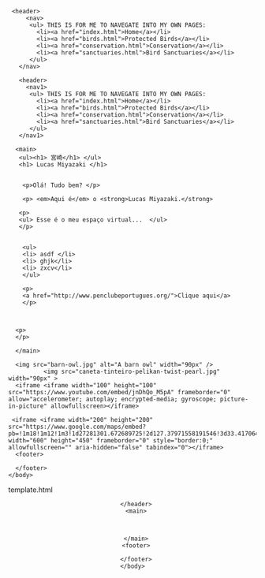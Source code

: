 <html>
	<head>
		<title>Lucas Miyazaki - olá </title>
		<link type="text/css" rel="stylesheet" href="styles.css"/>
		<meta charset="utf-8"/>
	</head>
	<body>
	  
	 <header> 
	     <nav>
          <ul> THIS IS FOR ME TO NAVEGATE INTO MY OWN PAGES: 
            <li><a href="index.html">Home</a></li>
            <li><a href="birds.html">Protected Birds</a></li>
            <li><a href="conservation.html">Conservation</a></li>
            <li><a href="sanctuaries.html">Bird Sanctuaries</a></li>
          </ul>
       </nav>
   </header>
	  
	   <header> 
	     <nav1>
          <ul> THIS IS FOR ME TO NAVEGATE INTO MY OWN PAGES: 
            <li><a href="index.html">Home</a></li>
            <li><a href="birds.html">Protected Birds</a></li>
            <li><a href="conservation.html">Conservation</a></li>
            <li><a href="sanctuaries.html">Bird Sanctuaries</a></li>
          </ul>
       </nav1>
   </header>
	  
	  
	  
	 
	  
	  <main>
	   <ul><h1> 宮崎</h1> </ul>
	   <h1> Lucas Miyazaki </h1>
	  
	    
	    <p>Olá! Tudo bem? </p>
	    
	    <p> <em>Aqui é</em> o <strong>Lucas Miyazaki.</strong> 
	    
	   <p> 
	   <ul> Esse é o meu espaço virtual...  </ul>
	   </p>
	    

	    <ul> 
	    <li> asdf </li>
	    <li> ghjk</li>
	    <li> zxcv</li>
	    </ul>
	    
	    <p>	    
	    <a href="http://www.penclubeportugues.org/">Clique aqui</a>
	    </p>
	  
	 

	  <p> 
	  </p>
	  
	  </main>
	  
	  <img src="barn-owl.jpg" alt="A barn owl" width="90px" />
	 		  <img src="caneta-tinteiro-pelikan-twist-pearl.jpg" width="90px" > 
	  <iframe <iframe width="100" height="100" src="https://www.youtube.com/embed/jnDhQo_M5pA" frameborder="0" allow="accelerometer; autoplay; encrypted-media; gyroscope; picture-in-picture" allowfullscreen></iframe>
	 
	 <iframe <iframe width="200" height="200" src="https://www.google.com/maps/embed?pb=!1m18!1m12!1m3!1d27281301.672689725!2d127.37971558191546!3d33.41706444904262!2m3!1f0!2f0!3f0!3m2!1i1024!2i768!4f13.1!3m3!1m2!1s0x34674e0fd77f192f%3A0xf54275d47c665244!2sJapan!5e0!3m2!1sen!2sbr!4v1593386306867!5m2!1sen!2sbr" width="600" height="450" frameborder="0" style="border:0;" allowfullscreen="" aria-hidden="false" tabindex="0"></iframe>
	  <footer>
	    
	  </footer>
	</body>
</html>











































template.html


<!DOCTYPE html>
<html>
	<head>
		<title>Blank Page</title>
		<link type="text/css" rel="stylesheet" href="styles.css"/>
		<meta charset="utf-8"/>
	</head>
	<body>
	  <header>
	    
	  </header>
	  <main>
	    
	    
	    
	  </main>
	  <footer>
	    
	  </footer>
	</body>
</html>








